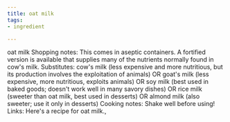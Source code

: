 ```yaml
---
title: oat milk
tags:
- ingredient

---
```

oat milk Shopping notes: This comes in aseptic containers. A fortified version is available that supplies many of the nutrients normally found in cow's milk. Substitutes: cow's milk (less expensive and more nutritious, but its production involves the exploitation of animals) OR goat's milk (less expensive, more nutritious, exploits animals) OR soy milk (best used in baked goods; doesn't work well in many savory dishes) OR rice milk (sweeter than oat milk, best used in desserts) OR almond milk (also sweeter; use it only in desserts) Cooking notes: Shake well before using! Links: Here's a recipe for oat milk.,
